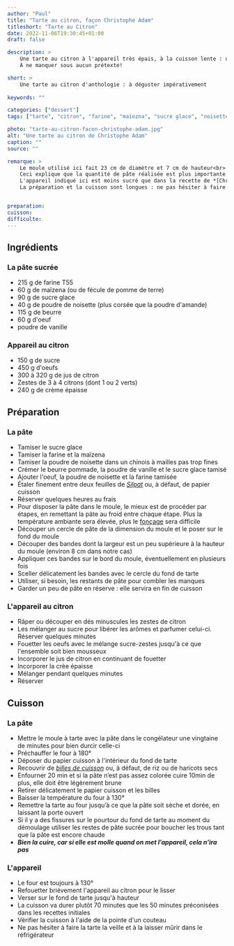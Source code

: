 ```yaml
---
author: "Paul"
title: "Tarte au citron, façon Christophe Adam"
titleshort: "Tarte au Citron"
date: 2022-11-06T19:30:45+01:00
draft: false

description: >
    Une tarte au citron à l'appareil très épais, à la cuisson lente : un vrai régal pour les connaisseurs... et les autres!<br>
    À ne manquer sous aucun prétexte!

short: >
    Une tarte au citron d'anthologie : à déguster impérativement
    
keywords: ""

categories: ["dessert"]
tags: ["tarte", "citron", "farine", "maïezna", "sucre glace", "noisette", "poudre", "amande", "beurre", "oeuf"]

photo: "tarte-au-citron-facon-christophe-adam.jpg"
alt: "Une tarte au citron de Christophe Adam"
caption: ""
source: ""

remarque: >
    Le moule utilisé ici fait 23 cm de diamètre et 7 cm de hauteur<br>
    Ceci explique que la quantité de pâte réalisée est plus importante que ce qui est indiqué dans la recette originale<br>
    L'appareil indiqué ici est moins sucré que dans la recette de *[Christophe Adam](https://www.leclairdegenieshop.com/notre-histoire)*<br>
    La préparation et la cuisson sont longues : ne pas hésiter à faire la tarte la veille et à la laisser mûrir au frigidaire


preparation: 
cuisson: 
difficulte:
---
```




## Ingrédients
### La pâte sucrée
- 215 g de farine T55
- 60 g de maïzena (ou de fécule de pomme de terre)
- 90 g de sucre glace
- 40 g de poudre de noisette (plus corsée que la poudre d'amande)
- 115 g de beurre
- 60 g d'oeuf
- poudre de vanille
### Appareil au citron
- 150 g de sucre
- 450 g d'oeufs
- 300 à 320 g de jus de citron
- Zestes de 3 à 4 citrons (dont 1 ou 2 verts)
- 240 g de crème épaisse


## Préparation
### La pâte
- Tamiser le sucre glace
- Tamiser la farine et la maïzena
- Tamiser la poudre de noisette dans un chinois à mailles pas trop fines
- Crémer le beurre pommade, la poudre de vanille et le sucre glace tamisé
- Ajouter l'oeuf, la poudre de noisette et la farine tamisée
- Étaler finement entre deux feuilles de *[Silpat](https://fr.silpat.com/)* ou, à défaut, de papier cuisson
- Réserver quelques heures au frais
- Pour disposer la pâte dans le moule, le mieux est de procéder par étapes, en remettant la pâte au froid entre chaque étape. Plus la température ambiante sera élevée, plus le [fonçage](https://conseils-cap-patisserie.fr/foncage-pates-tarte/) sera difficile
- Découper un cercle de pâte de la dimension du moule et le poser sur le fond du moule 
- Découper des bandes dont la largeur est un peu supérieure à la hauteur du moule (environ 8 cm dans notre cas)
- Appliquer ces bandes sur le bord du moule, éventuellement en plusieurs fois
- Sceller délicatement les bandes avec le cercle du fond de tarte
- Utiliser, si besoin, les restants de pâte pour combler les manques
- Garder un peu de pâte en réserve : elle servira en fin de cuisson
### L'appareil au citron
- Râper ou découper en dés minuscules les zestes de citron
- Les mélanger au sucre pour libérer les arômes et parfumer celui-ci. Réserver quelques minutes
- Fouetter les oeufs avec le mélange sucre-zestes jusqu'à ce que l'ensemble soit bien mousseux
- Incorporer le jus de citron en continuant de fouetter
- Incorporer la crèe épaisse
- Mélanger pendant quelques minutes
- Réserver
## Cuisson
### La pâte
- Mettre le moule à tarte avec la pâte dans le congélateur une vingtaine de minutes pour bien durcir celle-ci
- Préchauffer le four à 180°
- Déposer du papier cuisson à l'intérieur du fond de tarte
- Recouvrir de *[billes de cuisson](https://chefsimon.com/gourmets/chef-simon/recettes/cuire-a-blanc-un-fond-de-tarte)* ou, à défaut, de riz ou de haricots secs
- Enfourner 20 min et si la pâte n’est pas assez colorée cuire 10min de plus, elle doit être légèrement brune
- Retirer délicatement le papier cuisson et les billes
- Baisser la température du four à 130°
- Remettre la tarte au four jusqu’à ce que la pâte soit sèche et dorée, en laissant la porte ouvert
- Si il y a des fissures sur le pourtour du fond de tarte au moment du démoulage utiliser les restes de pâte sucrée pour boucher les trous tant que la pâte est encore chaude
- ***Bien la cuire, car si elle est molle quand on met l’appareil, cela n’ira pas***
### L'appareil
- Le four est toujours à 130°
- Refouetter briévement l'appareil au citron pour le lisser
- Verser sur le fond de tarte jusqu'à hauteur
- La cuisson va durer plutôt 70 minutes que les 50 minutes préconisées dans les recettes initiales
- Vérifier la cuisson à l'aide de la pointe d'un couteau
- Ne pas hésiter à faire la tarte la veille et à la laisser mûrir dans le réfrigérateur